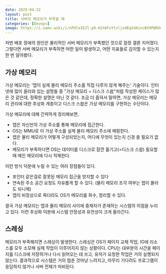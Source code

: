 ```yaml
---
date: 2025-04-22
layout: post
title: 서버의 메모리가 부족할 때
categories: [Devops]
image: https://i.namu.wiki/i/nPUleIE2l-p9-Hih6FuYtvljs4EqS46incBV9PQRXeqCip47_5W4VSuJu-mfWGKHjWzSFjSRofLkXm44vd2xmw.webp
---
```


저번 배포 장애의 원인은 물리적인 서버 메모리가 부족했던 것으로 잠정 결론 지어졌다.
그렇다면 서버 메모리가 부족하면 어떤 일이 발생하고, 어떤 지표들로 감지할 수 있는지 한 번 알아봤다.

## 가상 메모리

가상 메모리는 '앱이 실제 물리 메모리 주소를 직접 다루지 않게 해주는' 기술이다. 
인터넷에 많이 올라와 있는 설명들 중 "가상 메모리 = 디스크 스왑"처럼 작성한 케이스가 많은 것 같은데, 정확한 설명은 아닌 것 같다.
조금 더 좁혀서 말하면, 가상 메모리는 메모리 관리에 대한 추상화 계층이고 디스크 스왑은 가상 메모리를 구현하는 수단이다.

가상 메모리에 대해 간략하게 정리해보면,

- 앱은 자신만의 가상 주소를 통해 메모리에 접근한다.
- OS는 MMU로 이 가상 주소를 실제 물리 메모리 주소에 매핑한다.
- 앱은 물리 메모리가 어떻게 구성되었는지, 어디에 무엇이 있는지 신경 쓸 필요가 없다.
- 메모리가 부족하다면 OS는 데이터를 디스크로 잠깐 옮기고(=디스크 스왑) 필요할 때 메인 메모리에 다시 적재한다.

이런 방식 덕분에 누릴 수 있는 여러 장점들이 있다.

- 포인터 같은걸로 잘못된 메모리 접근을 방지할 수 있다
- 연속된 주소 공간 요청도 자유롭게 할 수 있다. (물리 메모리 조각 여부는 앱이 몰라도 되니께)
- 앱이 비정상으로 죽더라도 OS가 메모리를 회수, 정리할 수 있다.

결국 가상 메모리는 앱과 물리 메모리 사이에 중재자가 존재하는 시스템의 이점을 누리고 있다. 
이런 추상화 덕분에 시스템 안정성과 유연성이 크게 올라간다.

## 스레싱

메모리가 부족해지면 스레싱이 발생한다.
스레싱은 OS가 페이지 교체 작업, IO에 리소스를 모두 소모해 실제 작업이 이루어지지 않는 상황이다.
CPU는 대부분의 시간을 페이지를 디스크에 저장하거나 다시 읽어오는 데 쓰고, 유저가 요청한 작업은 거의 실행되지 않는다.
결과적으로 시스템은 거의 멈춘 것마냥 느려지고, 아무리 기다려도 프로그램이 응답하지 않거나 서버 전체가 마비된다.

